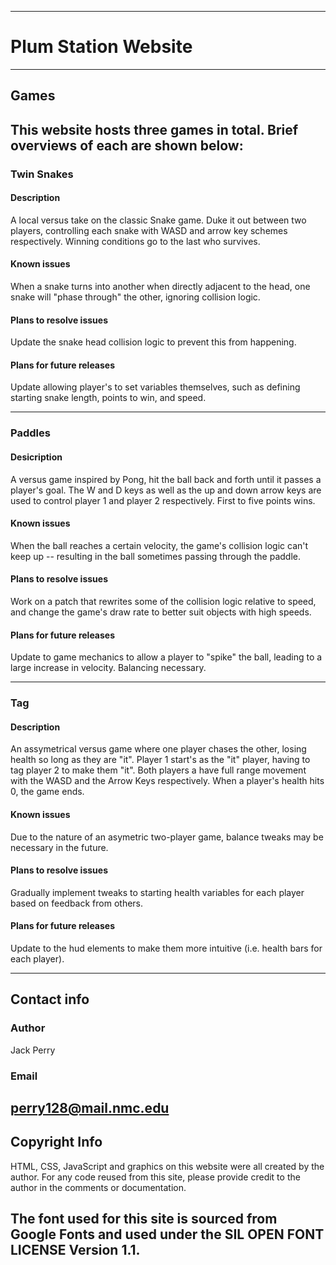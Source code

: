 ------------------------------------------------------------------------------------------------------------------
# Plum Station Website
------------------------------------------------------------------------------------------------------------------
## Games
This website hosts three games in total. Brief overviews of each are shown below:
------------------------------------------------------------------------------------------------------------------
### Twin Snakes

#### Description
A local versus take on the classic Snake game. Duke it out between two players, controlling each snake with WASD
and arrow key schemes respectively. Winning conditions go to the last who survives.

#### Known issues
When a snake turns into another when directly adjacent to the head, one snake will "phase through" the other, 
ignoring collision logic.

#### Plans to resolve issues
Update the snake head collision logic to prevent this from happening.

#### Plans for future releases
Update allowing player's to set variables themselves, such as defining starting snake length, points to win, and 
speed.

------------------------------------------------------------------------------------------------------------------
### Paddles

#### Desicription
A versus game inspired by Pong, hit the ball back and forth until it passes a player's goal. 
The W and D keys as well as the up and down arrow keys are used to control player 1 and player 2 respectively. 
First to five points wins.

#### Known issues
When the ball reaches a certain velocity, the game's collision logic can't keep up -- resulting in the ball sometimes passing
through the paddle.

#### Plans to resolve issues
Work on a patch that rewrites some of the collision logic relative to speed, and change the game's draw rate to better suit
objects with high speeds.

#### Plans for future releases
Update to game mechanics to allow a player to "spike" the ball, leading to a large increase in velocity. Balancing necessary.

------------------------------------------------------------------------------------------------------------------
### Tag

#### Description
An assymetrical versus game where one player chases the other, losing health so long as they are "it". 
Player 1 start's as the "it" player, having to tag player 2 to make them "it".
Both players a have full range movement with the WASD and the Arrow Keys respectively.
When a player's health hits 0, the game ends. 

#### Known issues
Due to the nature of an asymetric two-player game, balance tweaks may be necessary in the future.

#### Plans to resolve issues
Gradually implement tweaks to starting health variables for each player based on feedback from others.

#### Plans for future releases
Update to the hud elements to make them more intuitive (i.e. health bars for each player).

------------------------------------------------------------------------------------------------------------------
## Contact info
### Author
Jack Perry

### Email
perry128@mail.nmc.edu
------------------------------------------------------------------------------------------------------------------
## Copyright Info
HTML, CSS, JavaScript and graphics on this website were all created by the author.
For any code reused from this site, please provide credit to the author in the comments or documentation.

The font used for this site is sourced from Google Fonts and used under the SIL OPEN FONT LICENSE Version 1.1.
------------------------------------------------------------------------------------------------------------------
